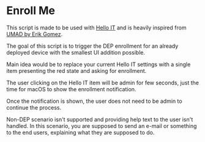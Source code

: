 Enroll Me
=========

This script is made to be used with [Hello IT](https://www.github.com/ygini/hello-it) and is heavily inspired from [UMAD by Erik Gomez](https://github.com/erikng/umad).

The goal of this script is to trigger the DEP enrollment for an already deployed device with the smallest UI addition possible.

Main idea would be to replace your current Hello IT settings with a single item presenting the red state and asking for enrollment.

The user clicking on the Hello IT item will be admin for few seconds, just the time for macOS to show the enrollment notification.

Once the notification is shown, the user does not need to be admin to continue the process.

Non-DEP scenario isn't supported and providing help text to the user isn't handled. In this scenario, you are supposed to send an e-mail or something to the end users, explaining what they are supposed to do.
